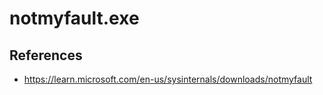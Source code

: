 # notmyfault.exe

## References
* https://learn.microsoft.com/en-us/sysinternals/downloads/notmyfault
